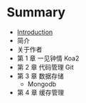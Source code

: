 # Summary

* [Introduction](README.md)
* 简介
* 关于作者
* 第 1 章  一见钟情 Koa2
* 第 2 章  代码管理 Git
* 第 3 章  数据存储
   * Mongodb
* 第 4 章  缓存管理

